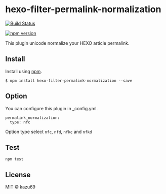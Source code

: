 hexo-filter-permalink-normalization
================

[![Build Status](https://drone.io/github.com/kazu69/hexo-filter-permalink-normalization/status.png)](https://drone.io/github.com/kazu69/hexo-filter-permalink-normalization/latest)

[![npm version](https://badge.fury.io/js/hexo-filter-permalink-normalization.svg)](http://badge.fury.io/js/hexo-filter-permalink-normalization)

This plugin unicode normalize your HEXO article permalink.

## Install

Install using [npm](https://npmjs.org/package/hexo-filter-permalink-normalization).

```
$ npm install hexo-filter-permalink-normalization --save
```
## Option

You can configure this plugin in _config.yml.

```
permalink_normalization:
  type: nfc
```

Option type select ```nfc```, ```nfd```, ```nfkc``` and ```nfkd```

## Test

```
npm test
```

## License

MIT © kazu69
